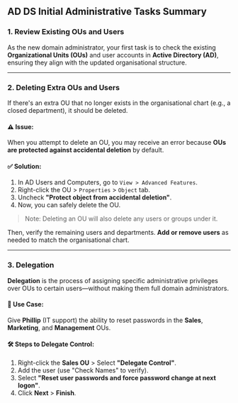 ## AD DS Initial Administrative Tasks Summary

### 1. Review Existing OUs and Users

As the new domain administrator, your first task is to check the existing **Organizational Units (OUs)** and user accounts in **Active Directory (AD)**, ensuring they align with the updated organisational structure.

---

### 2. Deleting Extra OUs and Users

If there's an extra OU that no longer exists in the organisational chart (e.g., a closed department), it should be deleted.

#### ⚠️ Issue:
When you attempt to delete an OU, you may receive an error because **OUs are protected against accidental deletion** by default.

#### ✅ Solution:
1. In AD Users and Computers, go to `View > Advanced Features`.
2. Right-click the OU > `Properties` > `Object` tab.
3. Uncheck **"Protect object from accidental deletion"**.
4. Now, you can safely delete the OU.

> Note: Deleting an OU will also delete any users or groups under it.

Then, verify the remaining users and departments. **Add or remove users** as needed to match the organisational chart.

---

### 3. Delegation

**Delegation** is the process of assigning specific administrative privileges over OUs to certain users—without making them full domain administrators.

#### 📌 Use Case:
Give **Phillip** (IT support) the ability to reset passwords in the **Sales**, **Marketing**, and **Management** OUs.

#### 🛠️ Steps to Delegate Control:
1. Right-click the **Sales OU** > Select **"Delegate Control"**.
2. Add the user (use "Check Names" to verify).
3. Select **"Reset user passwords and force password change at next logon"**.
4. Click **Next** > **Finish**.



